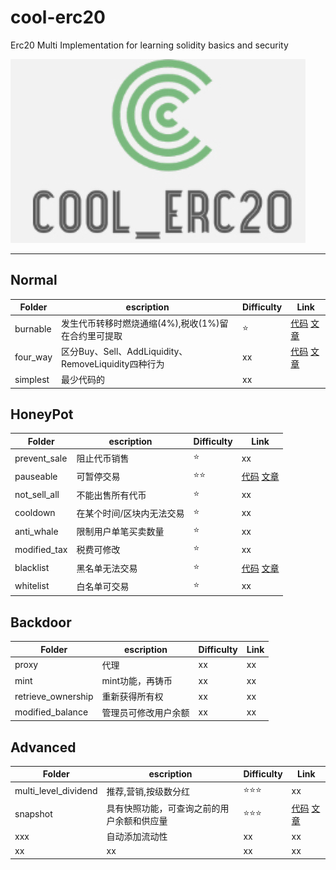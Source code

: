 # cool-erc20

Erc20 Multi Implementation for learning solidity basics and security


![9BBD0F36-83EE-45DE-BA59-9FD38CCC6078](https://raw.githubusercontent.com/jerrychan807/imggg/master/image/9BBD0F36-83EE-45DE-BA59-9FD38CCC6078.png)

---

## Normal

|  Folder   | escription  | Difficulty |Link |
|  ----  | ----  | ----  |----  |
| burnable  | 发生代币转移时燃烧通缩(4%),税收(1%)留在合约里可提取 | ⭐ | [代码](https://github.com/jerrychan807/cool-erc20/tree/main/burnable) [文章](https://jerrychan807.github.io/21702.html) |
| four_way  | 区分Buy、Sell、AddLiquidity、RemoveLiquidity四种行为 |xx | [代码](https://github.com/jerrychan807/cool-erc20/tree/main/four_way) [文章](https://jerrychan807.github.io/14814.html)  |
| simplest  | 最少代码的 | xx |


## HoneyPot

|  Folder   | escription  | Difficulty | Link |
|  ----  | ----  | ----  |----  |
| prevent_sale  | 阻止代币销售 | ⭐ |xx |
| pauseable  | 可暂停交易 | ⭐⭐ |[代码](https://github.com/jerrychan807/cool-erc20/tree/main/pauseable) [文章](https://jerrychan807.github.io/35217.html) |
| not_sell_all  | 不能出售所有代币 | ⭐ |xx |
| cooldown | 在某个时间/区块内无法交易 | ⭐ |xx |
| anti_whale | 限制用户单笔买卖数量 | ⭐ |xx |
| modified_tax | 税费可修改 | ⭐ |xx |
| blacklist | 黑名单无法交易 | ⭐ |[代码](https://github.com/jerrychan807/cool-erc20/tree/main/blacklist) [文章](https://jerrychan807.github.io/35217.html) |
| whitelist | 白名单可交易 | ⭐ |xx |

## Backdoor

|  Folder   | escription  | Difficulty | Link |
|  ----  | ----  | ----  |----  |
| proxy | 代理 | xx |xx |
| mint  | mint功能，再铸币 | xx |xx |
| retrieve_ownership  | 重新获得所有权 | xx |xx |
| modified_balance  | 管理员可修改用户余额 | xx |xx |

## Advanced

|  Folder   | escription  | Difficulty |Link |
|  ----  | ----  | ----  |----  |
| multi_level_dividend | 推荐,营销,按级数分红 | ⭐⭐⭐ |xx |
| snapshot | 具有快照功能，可查询之前的用户余额和供应量 | ⭐⭐⭐ | [代码](https://github.com/jerrychan807/cool-erc20/tree/main/snapshot) [文章](https://jerrychan807.github.io/8661.html)|
| xxx  | 自动添加流动性 |  xx | xx |
| xx |xx |xx | xx |
